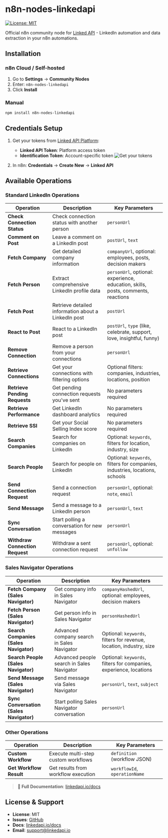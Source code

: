 # n8n-nodes-linkedapi
[![License: MIT](https://img.shields.io/badge/License-MIT-yellow.svg)](https://opensource.org/licenses/MIT)

Official n8n community node for [Linked API](https://linkedapi.io) - LinkedIn automation and data extraction in your n8n automations.

## Installation

### n8n Cloud / Self-hosted
1. Go to **Settings** → **Community Nodes**
2. Enter: `n8n-nodes-linkedapi`
3. Click **Install**

### Manual
```bash
npm install n8n-nodes-linkedapi
```

## Credentials Setup

1. Get your tokens from [Linked API Platform](https://linkedapi.io):
   - **Linked API Token**: Platform access token
   - **Identification Token**: Account-specific token
![Get your tokens](https://linkedapi.io/content/images/2025/08/tokens.webp)


2. In n8n: **Credentials** → **Create New** → **Linked API**

## Available Operations

### Standard LinkedIn Operations

| Operation | Description | Key Parameters |
|-----------|-------------|----------------|
| **Check Connection Status** | Check connection status with another person | `personUrl` |
| **Comment on Post** | Leave a comment on a LinkedIn post | `postUrl`, `text` |
| **Fetch Company** | Get detailed company information | `companyUrl`, optional: employees, posts, decision makers |
| **Fetch Person** | Extract comprehensive LinkedIn profile data | `personUrl`, optional: experience, education, skills, posts, comments, reactions |
| **Fetch Post** | Retrieve detailed information about a LinkedIn post | `postUrl` |
| **React to Post** | React to a LinkedIn post | `postUrl`, `type` (like, celebrate, support, love, insightful, funny) |
| **Remove Connection** | Remove a person from your connections | `personUrl` |
| **Retrieve Connections** | Get your connections with filtering options | Optional filters: companies, industries, locations, position |
| **Retrieve Pending Requests** | Get pending connection requests you've sent | No parameters required |
| **Retrieve Performance** | Get LinkedIn dashboard analytics | No parameters required |
| **Retrieve SSI** | Get your Social Selling Index score | No parameters required |
| **Search Companies** | Search for companies on LinkedIn | Optional: `keywords`, filters for location, industry, size |
| **Search People** | Search for people on LinkedIn | Optional: `keywords`, filters for companies, industries, locations, schools |
| **Send Connection Request** | Send a connection request | `personUrl`, optional: `note`, `email` |
| **Send Message** | Send a message to a LinkedIn person | `personUrl`, `text` |
| **Sync Conversation** | Start polling a conversation for new messages | `personUrl` |
| **Withdraw Connection Request** | Withdraw a sent connection request | `personUrl`, optional: `unfollow` |

### Sales Navigator Operations

| Operation | Description | Key Parameters |
|-----------|-------------|----------------|
| **Fetch Company (Sales Navigator)** | Get company info in Sales Navigator | `companyHashedUrl`, optional: employees, decision makers |
| **Fetch Person (Sales Navigator)** | Get person info in Sales Navigator | `personHashedUrl` |
| **Search Companies (Sales Navigator)** | Advanced company search in Sales Navigator | Optional: `keywords`, filters for revenue, location, industry, size |
| **Search People (Sales Navigator)** | Advanced people search in Sales Navigator | Optional: `keywords`, filters for companies, experience, locations |
| **Send Message (Sales Navigator)** | Send message via Sales Navigator | `personUrl`, `text`, `subject` |
| **Sync Conversation (Sales Navigator)** | Start polling Sales Navigator conversation | `personUrl` |

### Other Operations

| Operation | Description | Key Parameters |
|-----------|-------------|----------------|
| **Custom Workflow** | Execute multi-step custom workflows | `definition` (workflow JSON) |
| **Get Workflow Result** | Get results from workflow execution | `workflowId`, `operationName` |

> **📖 Full Documentation**: [linkedapi.io/docs](https://linkedapi.io/docs/)

## License & Support

- **License**: MIT
- **Issues**: [GitHub](https://github.com/Linked-API/n8n-nodes-linkedapi/issues)
- **Docs**: [linkedapi.io/docs](https://linkedapi.io/docs/)
- **Email**: support@linkedapi.io
